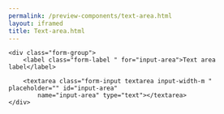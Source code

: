 ```yaml
--- 
permalink: /preview-components/text-area.html
layout: iframed 
title: Text-area.html
---
```

<div class="container">

    <div class="form-group">
        <label class="form-label " for="input-area">Text area label</label>

        <textarea class="form-input textarea input-width-m " placeholder="" id="input-area"
            name="input-area" type="text"></textarea>
    </div>

</div>